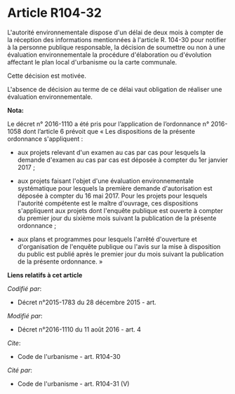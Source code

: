 # Article R104-32

L'autorité environnementale dispose d'un délai de deux mois à compter de la réception des informations mentionnées à
l'article R. 104-30 pour notifier à la personne publique responsable, la décision de soumettre ou non à une évaluation
environnementale la procédure d'élaboration ou d'évolution affectant le plan local d'urbanisme ou la carte communale. 

Cette décision est motivée. 

L'absence de décision au terme de ce délai vaut obligation de réaliser une évaluation environnementale.

**Nota:**

Le décret n° 2016-1110 a été pris pour l’application de l’ordonnance n° 2016-1058 dont l’article 6 prévoit que « Les
dispositions de la présente ordonnance s'appliquent : 

- aux projets relevant d'un examen au cas par cas pour lesquels la demande d'examen au cas par cas est déposée à compter du
1er janvier 2017 ; 

- aux projets faisant l'objet d'une évaluation environnementale systématique pour lesquels la première demande d'autorisation
est déposée à compter du 16 mai 2017. Pour les projets pour lesquels l'autorité compétente est le maître d'ouvrage, ces
dispositions s'appliquent aux projets dont l'enquête publique est ouverte à compter du premier jour du sixième mois suivant
la publication de la présente ordonnance ; 

- aux plans et programmes pour lesquels l'arrêté d'ouverture et d'organisation de l'enquête publique ou l'avis sur la mise à
disposition du public est publié après le premier jour du mois suivant la publication de la présente ordonnance. »

**Liens relatifs à cet article**

_Codifié par_:

  - Décret n°2015-1783 du 28 décembre 2015 - art.

_Modifié par_:

  - Décret n°2016-1110 du 11 août 2016 - art. 4

_Cite_:

  - Code de l'urbanisme - art. R104-30

_Cité par_:

  - Code de l'urbanisme - art. R104-31 (V)
